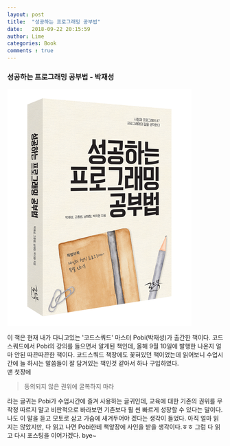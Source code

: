 ```yaml
---
layout: post
title:  "성공하는 프로그래밍 공부법"
date:   2018-09-22 20:15:59
author: Lime
categories: Book
comments : true
---
```


### 성공하는 프로그래밍 공부법 - 박재성

<img src="../assets/books/book1.png">

이 책은 현재 내가 다니고있는 '코드스쿼드' 마스터 Pobi(박재성)가 출간한 책이다.
코드스쿼드에서 Pobi의 강의를 들으면서 알게된 책인데, 올해 9월 10일에 발행한 나온지 얼마 안된 따끈따끈한 책이다.
코드스쿼드 책장에도 꽃혀있던 책이었는데 읽어보니 수업시간에 늘 하시는 말씀들이 잘 담겨있는 책인것 같아서 하나 구입하였다.<br>
맨 첫장에
>동의되지 않은 권위에 굴복하지 마라

라는 글귀는 Pobi가 수업시간에 즐겨 사용하는 글귀인데, 교육에 대한 기존의 권위를 무작정 따르지 말고 비판적으로 바라보면 기존보다 훨 씬 빠르게 성장할 수 있다는 말이다.
나도 이 말을 듣고 모토로 삼고 가슴에 새겨두어야 겠다는 생각이 들었다.
아직 얼마 읽지는 않았지만, 다 읽고 나면 Pobi한테 책앞장에 사인을 받을 생각이다.ㅎㅎ
그럼 다 읽고 다시 포스팅을 이어가겠다. bye~
